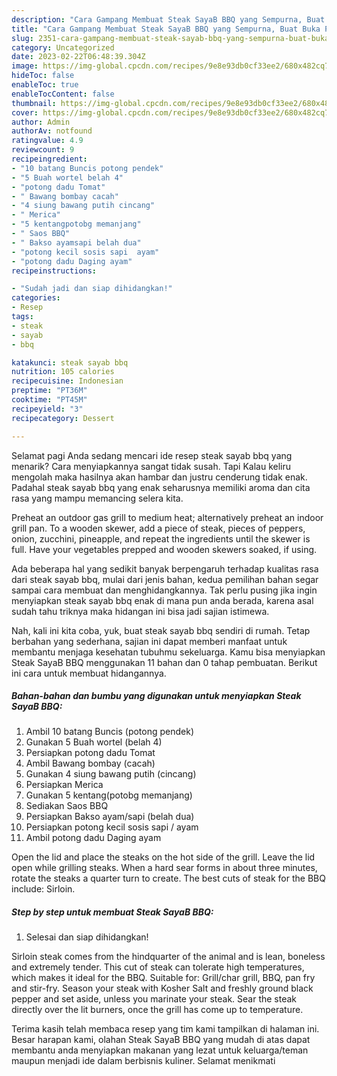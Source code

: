 ```yaml
---
description: "Cara Gampang Membuat Steak SayaB BBQ yang Sempurna, Buat Buka Puasa Lezat"
title: "Cara Gampang Membuat Steak SayaB BBQ yang Sempurna, Buat Buka Puasa Lezat"
slug: 2351-cara-gampang-membuat-steak-sayab-bbq-yang-sempurna-buat-buka-puasa-lezat
category: Uncategorized
date: 2023-02-22T06:48:39.304Z
image: https://img-global.cpcdn.com/recipes/9e8e93db0cf33ee2/680x482cq70/steak-sayab-bbq-foto-resep-utama.jpg
hideToc: false
enableToc: true
enableTocContent: false
thumbnail: https://img-global.cpcdn.com/recipes/9e8e93db0cf33ee2/680x482cq70/steak-sayab-bbq-foto-resep-utama.jpg
cover: https://img-global.cpcdn.com/recipes/9e8e93db0cf33ee2/680x482cq70/steak-sayab-bbq-foto-resep-utama.jpg
author: Admin
authorAv: notfound
ratingvalue: 4.9
reviewcount: 9
recipeingredient:
- "10 batang Buncis potong pendek"
- "5 Buah wortel belah 4"
- "potong dadu Tomat"
- " Bawang bombay cacah"
- "4 siung bawang putih cincang"
- " Merica"
- "5 kentangpotobg memanjang"
- " Saos BBQ"
- " Bakso ayamsapi belah dua"
- "potong kecil sosis sapi  ayam"
- "potong dadu Daging ayam"
recipeinstructions:

- "Sudah jadi dan siap dihidangkan!"
categories:
- Resep
tags:
- steak
- sayab
- bbq

katakunci: steak sayab bbq 
nutrition: 105 calories
recipecuisine: Indonesian
preptime: "PT36M"
cooktime: "PT45M"
recipeyield: "3"
recipecategory: Dessert

---
```



Selamat pagi Anda sedang mencari ide resep steak sayab bbq yang menarik? Cara menyiapkannya sangat tidak susah. Tapi Kalau keliru mengolah maka hasilnya akan hambar dan justru cenderung tidak enak. Padahal steak sayab bbq yang enak seharusnya memiliki aroma dan cita rasa yang mampu memancing selera kita.


Preheat an outdoor gas grill to medium heat; alternatively preheat an indoor grill pan. To a wooden skewer, add a piece of steak, pieces of peppers, onion, zucchini, pineapple, and repeat the ingredients until the skewer is full. Have your vegetables prepped and wooden skewers soaked, if using.

Ada beberapa hal yang sedikit banyak berpengaruh terhadap kualitas rasa dari steak sayab bbq, mulai dari jenis bahan, kedua pemilihan bahan segar sampai cara membuat dan menghidangkannya. Tak perlu pusing jika ingin menyiapkan steak sayab bbq enak di mana pun anda berada, karena asal sudah tahu triknya maka hidangan ini bisa jadi sajian istimewa.


Nah, kali ini kita coba, yuk, buat steak sayab bbq sendiri di rumah. Tetap berbahan yang sederhana, sajian ini dapat memberi manfaat untuk membantu menjaga kesehatan tubuhmu sekeluarga. Kamu bisa menyiapkan Steak SayaB BBQ menggunakan 11 bahan dan 0 tahap pembuatan. Berikut ini cara untuk membuat hidangannya.

<!--inarticleads1-->

##### Bahan-bahan dan bumbu yang digunakan untuk menyiapkan Steak SayaB BBQ:

1. Ambil 10 batang Buncis (potong pendek)
1. Gunakan 5 Buah wortel (belah 4)
1. Persiapkan potong dadu Tomat
1. Ambil  Bawang bombay (cacah)
1. Gunakan 4 siung bawang putih (cincang)
1. Persiapkan  Merica
1. Gunakan 5 kentang(potobg memanjang)
1. Sediakan  Saos BBQ
1. Persiapkan  Bakso ayam/sapi (belah dua)
1. Persiapkan potong kecil sosis sapi / ayam
1. Ambil potong dadu Daging ayam


Open the lid and place the steaks on the hot side of the grill. Leave the lid open while grilling steaks. When a hard sear forms in about three minutes, rotate the steaks a quarter turn to create. The best cuts of steak for the BBQ include: Sirloin. 

<!--inarticleads2-->

##### Step by step untuk membuat Steak SayaB BBQ:


1. Selesai dan siap dihidangkan!

Sirloin steak comes from the hindquarter of the animal and is lean, boneless and extremely tender. This cut of steak can tolerate high temperatures, which makes it ideal for the BBQ. Suitable for: Grill/char grill, BBQ, pan fry and stir-fry. Season your steak with Kosher Salt and freshly ground black pepper and set aside, unless you marinate your steak. Sear the steak directly over the lit burners, once the grill has come up to temperature. 

Terima kasih telah membaca resep yang tim kami tampilkan di halaman ini. Besar harapan kami, olahan Steak SayaB BBQ yang mudah di atas dapat membantu anda menyiapkan makanan yang lezat untuk keluarga/teman maupun menjadi ide dalam berbisnis kuliner. Selamat menikmati

